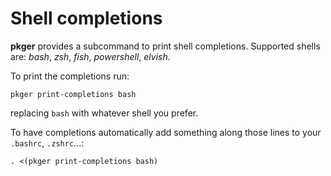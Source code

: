 # Shell completions

**pkger** provides a subcommand to print shell completions. Supported shells are: *bash*, *zsh*, *fish*, *powershell*, *elvish*.

To print the completions run:
```shell
pkger print-completions bash
```

replacing `bash` with whatever shell you prefer.


To have completions automatically add something along those lines to your `.bashrc`, `.zshrc`...:
```shell
. <(pkger print-completions bash)
```
